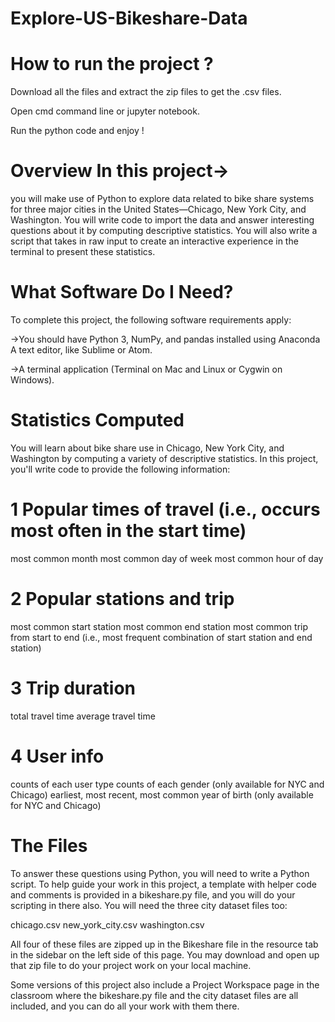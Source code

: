 # Explore-US-Bikeshare-Data

# How to run the project ?

Download all the files and extract the zip files to get the .csv files.

Open cmd command line or jupyter notebook.

Run the python code and enjoy ! 


# Overview In this project->

you will make use of Python to explore data related to bike share systems for three major cities in the United States—Chicago, New York City, and Washington. You will write code to import the data and answer interesting questions about it by computing descriptive statistics. You will also write a script that takes in raw input to create an interactive experience in the terminal to present these statistics.  

# What Software Do I Need? 

To complete this project, the following software requirements apply:  

->You should have Python 3, NumPy, and pandas installed using Anaconda A text editor, like Sublime or Atom.

->A terminal application (Terminal on Mac and Linux or Cygwin on Windows).

# Statistics Computed
You will learn about bike share use in Chicago, New York City, and Washington by computing a variety of descriptive statistics. In this project, you'll write code to provide the following information:

# 1 Popular times of travel (i.e., occurs most often in the start time)

most common month
most common day of week
most common hour of day

# 2 Popular stations and trip

most common start station
most common end station
most common trip from start to end (i.e., most frequent combination of start station and end station)

# 3 Trip duration

total travel time
average travel time

# 4 User info

counts of each user type
counts of each gender (only available for NYC and Chicago)
earliest, most recent, most common year of birth (only available for NYC and Chicago)

# The Files

To answer these questions using Python, you will need to write a Python script. To help guide your work in this project, a template with helper code and comments is provided in a bikeshare.py file, and you will do your scripting in there also. You will need the three city dataset files too:

chicago.csv
new_york_city.csv
washington.csv

All four of these files are zipped up in the Bikeshare file in the resource tab in the sidebar on the left side of this page. You may download and open up that zip file to do your project work on your local machine.

Some versions of this project also include a Project Workspace page in the classroom where the bikeshare.py file and the city dataset files are all included, and you can do all your work with them there.
